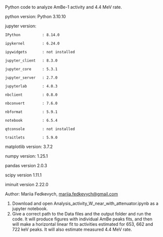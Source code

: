 Python code to analyze AmBe-1 activity and 4.4 MeV rate. 

python version: Python 3.10.10

jupyter version:

    IPython          : 8.14.0

    ipykernel        : 6.24.0

    ipywidgets       : not installed

    jupyter_client   : 8.3.0

    jupyter_core     : 5.3.1

    jupyter_server   : 2.7.0

    jupyterlab       : 4.0.3

    nbclient         : 0.8.0

    nbconvert        : 7.6.0

    nbformat         : 5.9.1

    notebook         : 6.5.4

    qtconsole        : not installed

    traitlets        : 5.9.0

matplotlib version:  3.7.2

numpy version:  1.25.1

pandas version 2.0.3

scipy version 1.11.1

iminuit version 2.22.0

Author: Mariia Fedkevych, mariia.fedkevych@gmail.com

1. Download and open Analysis_activity_W_near_with_attenuator.ipynb as a jupyter notebook.
2. Give a correct path to the Data files and the output folder and run the code. 
It will produce figures with individual AmBe peaks fits, and then will make a horizontal linear fit to activities estimated for 653, 662 and 722 keV peaks. 
It will also estimate measured 4.4 MeV rate.
